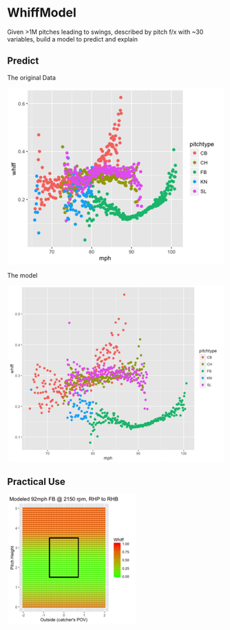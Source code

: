 # WhiffModel
Given >1M pitches leading to swings, described by pitch f/x with ~30 variables, build a model to predict and explain

## Predict
The original Data

![Whiff by Pitchtype & Velocity, in the Data](https://raw.githubusercontent.com/CodyStumpo/WhiffModel/master/Data2.png)

The model

![Whiff by Pitchtype & Velocity, in the Model](https://raw.githubusercontent.com/CodyStumpo/WhiffModel/master/Fit.png)

## Practical Use
![Example Use Case](https://raw.githubusercontent.com/CodyStumpo/WhiffModel/master/Where2.png)
